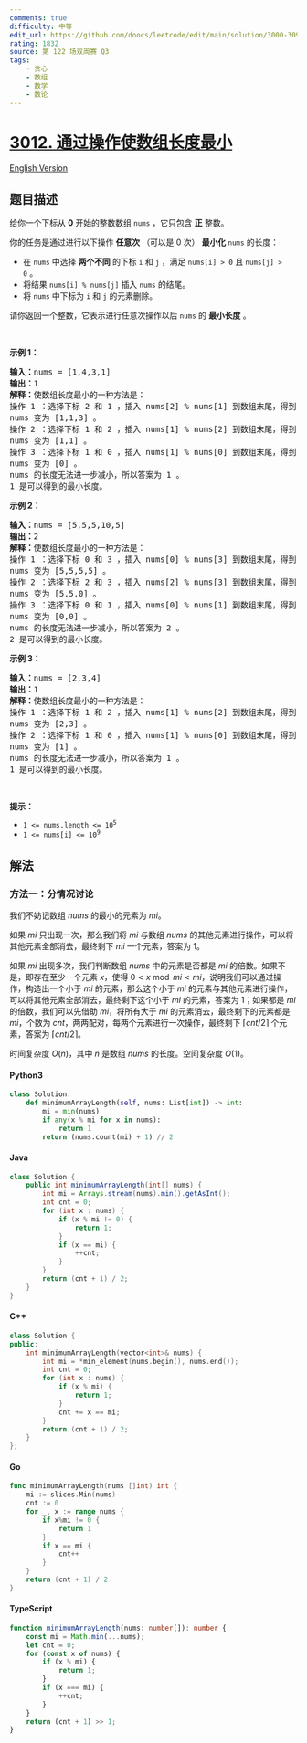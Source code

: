 ```yaml
---
comments: true
difficulty: 中等
edit_url: https://github.com/doocs/leetcode/edit/main/solution/3000-3099/3012.Minimize%20Length%20of%20Array%20Using%20Operations/README.md
rating: 1832
source: 第 122 场双周赛 Q3
tags:
    - 贪心
    - 数组
    - 数学
    - 数论
---
```


<!-- problem:start -->

# [3012. 通过操作使数组长度最小](https://leetcode.cn/problems/minimize-length-of-array-using-operations)

[English Version](/solution/3000-3099/3012.Minimize%20Length%20of%20Array%20Using%20Operations/README_EN.md)

## 题目描述

<!-- description:start -->

<p>给你一个下标从 <strong>0</strong>&nbsp;开始的整数数组&nbsp;<code>nums</code>&nbsp;，它只包含 <strong>正</strong>&nbsp;整数。</p>

<p>你的任务是通过进行以下操作&nbsp;<strong>任意次</strong>&nbsp;（可以是 0 次）&nbsp;<strong>最小化</strong>&nbsp;<code>nums</code>&nbsp;的长度：</p>

<ul>
	<li>在 <code>nums</code>&nbsp;中选择 <strong>两个不同</strong>&nbsp;的下标&nbsp;<code>i</code>&nbsp;和&nbsp;<code>j</code>&nbsp;，满足&nbsp;<code>nums[i] &gt; 0</code>&nbsp;且&nbsp;<code>nums[j] &gt; 0</code>&nbsp;。</li>
	<li>将结果&nbsp;<code>nums[i] % nums[j]</code>&nbsp;插入&nbsp;<code>nums</code>&nbsp;的结尾。</li>
	<li>将 <code>nums</code>&nbsp;中下标为&nbsp;<code>i</code>&nbsp;和&nbsp;<code>j</code>&nbsp;的元素删除。</li>
</ul>

<p>请你返回一个整数，它表示进行任意次操作以后<em>&nbsp;</em><code>nums</code>&nbsp;的 <strong>最小长度</strong>&nbsp;。</p>

<p>&nbsp;</p>

<p><strong class="example">示例 1：</strong></p>

<pre>
<b>输入：</b>nums = [1,4,3,1]
<b>输出：</b>1
<b>解释：</b>使数组长度最小的一种方法是：
操作 1 ：选择下标 2 和 1 ，插入 nums[2] % nums[1] 到数组末尾，得到 [1,4,3,1,3] ，然后删除下标为 2 和 1 的元素。
nums 变为 [1,1,3] 。
操作 2 ：选择下标 1 和 2 ，插入 nums[1] % nums[2] 到数组末尾，得到 [1,1,3,1] ，然后删除下标为 1 和 2 的元素。
nums 变为 [1,1] 。
操作 3 ：选择下标 1 和 0 ，插入 nums[1] % nums[0] 到数组末尾，得到 [1,1,0] ，然后删除下标为 1 和 0 的元素。
nums 变为 [0] 。
nums 的长度无法进一步减小，所以答案为 1 。
1 是可以得到的最小长度。</pre>

<p><strong class="example">示例 2：</strong></p>

<pre>
<b>输入：</b>nums = [5,5,5,10,5]
<b>输出：</b>2
<b>解释：</b>使数组长度最小的一种方法是：
操作 1 ：选择下标 0 和 3 ，插入 nums[0] % nums[3] 到数组末尾，得到 [5,5,5,10,5,5] ，然后删除下标为 0 和 3 的元素。
nums 变为 [5,5,5,5] 。
操作 2 ：选择下标 2 和 3 ，插入 nums[2] % nums[3] 到数组末尾，得到 [5,5,5,5,0] ，然后删除下标为 2 和 3 的元素。
nums 变为 [5,5,0] 。
操作 3 ：选择下标 0 和 1 ，插入 nums[0] % nums[1] 到数组末尾，得到 [5,5,0,0] ，然后删除下标为 0 和 1 的元素。
nums 变为 [0,0] 。
nums 的长度无法进一步减小，所以答案为 2 。
2 是可以得到的最小长度。</pre>

<p><strong class="example">示例 3：</strong></p>

<pre>
<b>输入：</b>nums = [2,3,4]
<b>输出：</b>1
<b>解释：</b>使数组长度最小的一种方法是：
操作 1 ：选择下标 1 和 2 ，插入 nums[1] % nums[2] 到数组末尾，得到 [2,3,4,3] ，然后删除下标为 1 和 2 的元素。
nums 变为 [2,3] 。
操作 2 ：选择下标 1 和 0 ，插入 nums[1] % nums[0] 到数组末尾，得到 [2,3,1] ，然后删除下标为 1 和 0 的元素。
nums 变为 [1] 。
nums 的长度无法进一步减小，所以答案为 1 。
1 是可以得到的最小长度。</pre>

<p>&nbsp;</p>

<p><strong>提示：</strong></p>

<ul>
	<li><code>1 &lt;= nums.length &lt;= 10<sup>5</sup></code></li>
	<li><code>1 &lt;= nums[i] &lt;= 10<sup>9</sup></code></li>
</ul>

<!-- description:end -->

## 解法

<!-- solution:start -->

### 方法一：分情况讨论

我们不妨记数组 $nums$ 的最小的元素为 $mi$。

如果 $mi$ 只出现一次，那么我们将 $mi$ 与数组 $nums$ 的其他元素进行操作，可以将其他元素全部消去，最终剩下 $mi$ 一个元素，答案为 $1$。

如果 $mi$ 出现多次，我们判断数组 $nums$ 中的元素是否都是 $mi$ 的倍数。如果不是，即存在至少一个元素 $x$，使得 $0 \lt x \bmod mi \lt mi$，说明我们可以通过操作，构造出一个小于 $mi$ 的元素，那么这个小于 $mi$ 的元素与其他元素进行操作，可以将其他元素全部消去，最终剩下这个小于 $mi$ 的元素，答案为 $1$；如果都是 $mi$ 的倍数，我们可以先借助 $mi$，将所有大于 $mi$ 的元素消去，最终剩下的元素都是 $mi$，个数为 $cnt$，两两配对，每两个元素进行一次操作，最终剩下 $\lceil cnt / 2 \rceil$ 个元素，答案为 $\lceil cnt / 2 \rceil$。

时间复杂度 $O(n)$，其中 $n$ 是数组 $nums$ 的长度。空间复杂度 $O(1)$。

<!-- tabs:start -->

#### Python3

```python
class Solution:
    def minimumArrayLength(self, nums: List[int]) -> int:
        mi = min(nums)
        if any(x % mi for x in nums):
            return 1
        return (nums.count(mi) + 1) // 2
```

#### Java

```java
class Solution {
    public int minimumArrayLength(int[] nums) {
        int mi = Arrays.stream(nums).min().getAsInt();
        int cnt = 0;
        for (int x : nums) {
            if (x % mi != 0) {
                return 1;
            }
            if (x == mi) {
                ++cnt;
            }
        }
        return (cnt + 1) / 2;
    }
}
```

#### C++

```cpp
class Solution {
public:
    int minimumArrayLength(vector<int>& nums) {
        int mi = *min_element(nums.begin(), nums.end());
        int cnt = 0;
        for (int x : nums) {
            if (x % mi) {
                return 1;
            }
            cnt += x == mi;
        }
        return (cnt + 1) / 2;
    }
};
```

#### Go

```go
func minimumArrayLength(nums []int) int {
	mi := slices.Min(nums)
	cnt := 0
	for _, x := range nums {
		if x%mi != 0 {
			return 1
		}
		if x == mi {
			cnt++
		}
	}
	return (cnt + 1) / 2
}
```

#### TypeScript

```ts
function minimumArrayLength(nums: number[]): number {
    const mi = Math.min(...nums);
    let cnt = 0;
    for (const x of nums) {
        if (x % mi) {
            return 1;
        }
        if (x === mi) {
            ++cnt;
        }
    }
    return (cnt + 1) >> 1;
}
```

<!-- tabs:end -->

<!-- solution:end -->

<!-- problem:end -->
